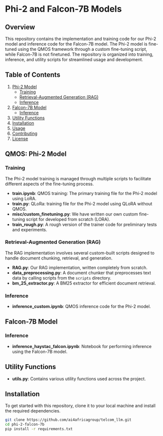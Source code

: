 

# Phi-2 and Falcon-7B Models

## Overview

This repository contains the implementation and training code for our Phi-2 model and inference code for the Falcon-7B model. The Phi-2 model is fine-tuned using the QMOS framework through a custom fine-tuning script, while Falcon-7B is not finetuned. The repository is organized into training, inference, and utility scripts for streamlined usage and development.

## Table of Contents

1. [Phi-2 Model](#phi-2-model)
    - [Training](#training)
    - [Retrieval-Augmented Generation (RAG)](#retrieval-augmented-generation-rag)
    - [Inference](#inference)
2. [Falcon-7B Model](#falcon-7b-model)
    - [Inference](#inference-1)
3. [Utility Functions](#utility-functions)
4. [Installation](#installation)
5. [Usage](#usage)
6. [Contributing](#contributing)
7. [License](#license)

## QMOS: Phi-2 Model

### Training

The Phi-2 model training is managed through multiple scripts to facilitate different aspects of the fine-tuning process.

- **train.ipynb**: QMOS training: The primary training file for the Phi-2 model using LoRA.
- **train.py**: QLoRa: training file for the Phi-2 model using QLoRA without QMOS.
- **misc/custom_finetuning.py**: We have written our own custom fine-tuning script for developed from scratch (LORA).
- **train_rough.py**: A rough version of the trainer code for preliminary tests and experiments.

### Retrieval-Augmented Generation (RAG)

The RAG implementation involves several custom-built scripts designed to handle document chunking, retrieval, and generation.

- **RAG.py**: Our RAG implementation, written completely from scratch.
- **data_preprocessing.py**: A document chunker that preprocesses text data by calling scripts from the `scripts` directory.
- **bm_25_extractor.py**: A BM25 extractor for efficient document retrieval.

### Inference

- **inference_custom.ipynb**: QMOS inference code for the Phi-2 model.

## Falcon-7B Model

### Inference

- **inference_haystac_falcon.ipynb**: Notebook for performing inference using the Falcon-7B model.

## Utility Functions

- **utils.py**: Contains various utility functions used across the project.

## Installation

To get started with this repository, clone it to your local machine and install the required dependencies.

```bash
git clone https://github.com/ai4africagroup/telcom_llm.git
cd phi-2-falcon-7b
pip install -r requirements.txt

